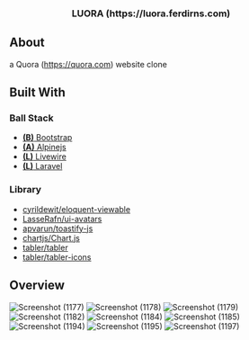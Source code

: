 <!-- PROJECT LOGO -->
<p align="center">
  <h3 align="center">LUORA (https://luora.ferdirns.com)</h3>
</p>

<!-- ABOUT THE PROJECT -->
## About 
a Quora (https://quora.com) website clone 

## Built With

### Ball Stack

* [**(B)** Bootstrap](https://getbootstrap.com)
* [**(A)** Alpinejs](https://alpinejs.dev)
* [**(L)** Livewire](https://livewire.laravel.com)
* [**(L)** Laravel](https://laravel.com)

### Library

* [cyrildewit/eloquent-viewable](https://github.com/cyrildewit/eloquent-viewable)
* [LasseRafn/ui-avatars](https://github.com/LasseRafn/ui-avatars)
* [apvarun/toastify-js](https://github.com/apvarun/toastify-js)
* [chartjs/Chart.js](https://github.com/chartjs/Chart.js)
* [tabler/tabler](https://github.com/tabler/tabler)
* [tabler/tabler-icons](https://github.com/tabler/tabler-icons)

<!-- OVERVIEW -->
## Overview
![Screenshot (1177)](https://github.com/izzanka/luora/assets/59280562/76bcdc32-ca53-4943-b5a0-43dd37237381)
![Screenshot (1178)](https://github.com/izzanka/luora/assets/59280562/e035ac71-776d-4978-b932-300ae00a9175)
![Screenshot (1179)](https://github.com/izzanka/luora/assets/59280562/f4cb8fa7-836d-401a-9027-566a945d86ea)
![Screenshot (1182)](https://github.com/izzanka/luora/assets/59280562/39ab8671-028e-4ef0-974c-a569d15d0bd0)
![Screenshot (1184)](https://github.com/izzanka/luora/assets/59280562/c75ba0d1-d7b8-46bc-bbed-00bfa0cab7f6)
![Screenshot (1185)](https://github.com/izzanka/luora/assets/59280562/08ad0811-67c5-4fa1-8943-5b9ca25617f4)
![Screenshot (1194)](https://github.com/izzanka/luora/assets/59280562/1f99e2ac-98d5-4227-ba21-c8540920a305)
![Screenshot (1195)](https://github.com/izzanka/luora/assets/59280562/67875d7e-b022-46b5-9478-4f4140a54c97)
![Screenshot (1197)](https://github.com/izzanka/luora/assets/59280562/8e5fc442-8080-4355-9519-691858130360)



